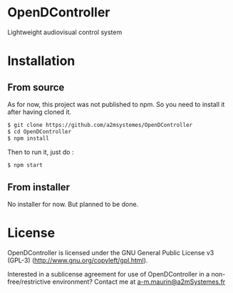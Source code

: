 # OpenDController
Lightweight audiovisual control system

# Installation

## From source

As for now, this project was not published to npm. So you need to install it after having cloned it.

```bash
$ git clone https://github.com/a2msystemes/OpenDController
$ cd OpenDController
$ npm install
```
Then to run it, just do :

```bash
$ npm start
```

## From installer

No installer for now. But planned to be done.

# License

OpenDController is licensed under the GNU General Public License v3 (GPL-3) (http://www.gnu.org/copyleft/gpl.html).

Interested in a sublicense agreement for use of OpenDController in a non-free/restrictive environment? 
Contact me at [<a-m.maurin@a2mSystemes.fr>](mailto://a-m.maurin@a2mSystemes.fr)

